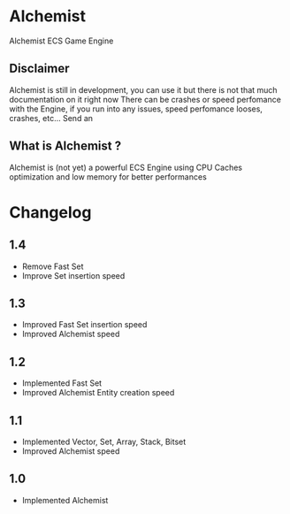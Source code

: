 # Alchemist

Alchemist ECS Game Engine

## Disclaimer
Alchemist is still in development, you can use it but there is not that much documentation on it right now
There can be crashes or speed perfomance with the Engine, if you run into any issues, speed perfomance looses, crashes, etc...
Send an

## What is Alchemist ?
Alchemist is (not yet) a powerful ECS Engine using CPU Caches optimization and low memory for better performances

# Changelog

## 1.4

- Remove Fast Set
- Improve Set insertion speed

## 1.3

- Improved Fast Set insertion speed
- Improved Alchemist speed

## 1.2

- Implemented Fast Set
- Improved Alchemist Entity creation speed

## 1.1

- Implemented Vector, Set, Array, Stack, Bitset
- Improved Alchemist speed

## 1.0

- Implemented Alchemist

